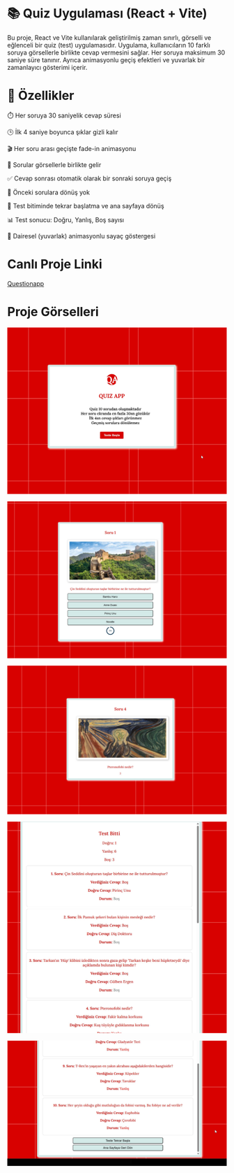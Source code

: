 # 📚 Quiz Uygulaması (React + Vite)
Bu proje, React ve Vite kullanılarak geliştirilmiş zaman sınırlı, görselli ve eğlenceli bir quiz (test) uygulamasıdır. Uygulama, kullanıcıların 10 farklı soruya görsellerle birlikte cevap vermesini sağlar. Her soruya maksimum 30 saniye süre tanınır. Ayrıca animasyonlu geçiş efektleri ve yuvarlak bir zamanlayıcı gösterimi içerir.

# 🚀 Özellikler
⏱️ Her soruya 30 saniyelik cevap süresi

🕒 İlk 4 saniye boyunca şıklar gizli kalır

🎬 Her soru arası geçişte fade-in animasyonu

📸 Sorular görsellerle birlikte gelir

✅ Cevap sonrası otomatik olarak bir sonraki soruya geçiş

🚫 Önceki sorulara dönüş yok

🔁 Test bitiminde tekrar başlatma ve ana sayfaya dönüş

📊 Test sonucu: Doğru, Yanlış, Boş sayısı

🎯 Dairesel (yuvarlak) animasyonlu sayaç göstergesi

# Canlı Proje Linki
[Questionapp](https://questionapp.erkankaradag.com/)

# Proje Görselleri 
![ss1](src/screenshots/Screenshot_1.jpg)

![ss2](src/screenshots/Screenshot_2.jpg)

![ss3](src/screenshots/Screenshot_3.jpg)

![ss4](src/screenshots/Screenshot_4.jpg)

![ss5](src/screenshots/Screenshot_5.jpg)
